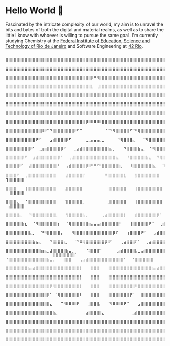# Hello World 🙂
Fascinated by the intricate complexity of our world, my aim is to unravel the bits and bytes of both the digital and material realms, as well as to share the little I know with whoever is willing to pursue the same goal. I'm currently studying Chemistry at the [Federal Institute of Education, Science and Technology of Rio de Janeiro](https://portal.ifrj.edu.br/index.php) and Software Engineering at [42 Rio](https://42.rio/).

```
                     ⣿⣿⣿⣿⣿⣿⣿⣿⣿⣿⣿⣿⣿⣿⣿⣿⣿⣿⣿⣿⣿⣿⣿⣿⣿⣿⣿⣿⣿⣿⣿⣿⣿⣿⣿⣿⣿⣿⣿⣿⣿⣿⣿⣿⣿⣿⣿⣿⣿⣿⣿⣿⣿⣿⣿⣿⣿⣿⣿⣿⣿⣿⣿⣿
                     ⣿⣿⣿⣿⣿⣿⣿⣿⣿⣿⣿⣿⣿⣿⣿⣿⣿⣿⣿⣿⣿⣿⣿⣿⣿⣿⣿⣿⣿⣿⣿⣿⣿⣿⣿⣿⣿⣿⣿⣿⣿⣿⣿⣿⣿⣿⣿⣿⣿⣿⣿⣿⣿⣿⣿⣿⣿⣿⣿⣿⣿⣿⣿⣿
                     ⣿⣿⣿⣿⣿⣿⣿⣿⣿⣿⣿⣿⣿⣿⣿⣿⣿⣿⣿⣿⣿⣿⣿⣿⣿⣿⣿⣿⣿⣿⣿⡿⠛⠻⣿⣿⣿⣿⣿⣿⣿⣿⣿⣿⣿⣿⣿⣿⣿⣿⣿⣿⣿⣿⣿⣿⣿⣿⣿⣿⣿⣿⣿⣿
                     ⣿⣿⣿⣿⣿⣿⣿⣿⣿⣿⣿⣿⣿⣿⣿⣿⣿⣿⣿⣿⣿⣿⣿⣿⣿⣿⣿⣿⣿⣿⣿⣇⠀⢀⣿⣿⣿⣿⣿⣿⣿⣿⣿⣿⣿⣿⣿⣿⣿⣿⣿⣿⣿⣿⣿⣿⣿⣿⣿⣿⣿⣿⣿⣿
                     ⣿⣿⣿⣿⣿⣿⣿⣿⣿⣿⣿⣿⣿⣿⣿⣿⣿⣿⣿⣿⣿⣿⣿⣿⣿⣿⣿⣿⣿⣿⣿⣿⣿⣿⣿⣿⣿⣿⣿⣿⣿⣿⣿⣿⣿⣿⣿⣿⣿⣿⣿⣿⣿⣿⣿⣿⣿⣿⣿⣿⣿⣿⣿⣿
                     ⣿⣿⣿⣿⣿⣿⣿⣿⣿⣿⣿⣿⣿⣿⣿⣿⣿⣿⣿⣿⣿⣿⣿⣿⣿⣿⣿⣿⣿⣿⣿⣿⣿⣿⣿⣿⣿⣿⣿⣿⣿⣿⣿⣿⣿⣿⣿⣿⣿⣿⣿⣿⣿⣿⣿⣿⣿⣿⣿⣿⣿⣿⣿⣿
                     ⣿⣿⣿⣿⣿⣿⣿⣿⣿⣿⣿⣿⣿⣿⣿⣿⣿⣿⣿⣿⣿⣿⣿⣿⣿⣿⣿⣿⣿⣿⣿⣿⣿⣿⣿⣿⣿⣿⣿⣿⣿⣿⣿⣿⣿⣿⣿⣿⣿⣿⣿⣿⣿⣿⣿⣿⣿⣿⣿⣿⣿⣿⣿⣿
                     ⣿⣿⣿⣿⣿⣿⣿⣿⣿⣿⣿⣿⣿⣿⣿⣿⣿⣿⣿⣿⣿⣿⣿⣿⣿⣿⣿⣿⣿⡿⠿⠿⠿⠿⠿⣿⣿⣿⣿⣿⣿⣿⣿⣿⣿⣿⣿⣿⣿⣿⣿⣿⣿⣿⣿⣿⣿⣿⣿⣿⣿⣿⣿⣿
                     ⣿⣿⣿⣿⣿⣿⣿⣿⣿⣿⣿⣿⣿⡿⠟⠉⠙⣿⣿⣿⣿⣿⣿⣿⣿⠟⠋⠉⠀⠀⠀⠀⠀⠀⠀⠀⠈⠉⠙⠻⣿⣿⣿⣿⣿⠋⠉⠛⢿⣿⣿⣿⣿⣿⣿⣿⣿⣿⣿⣿⣿⣿⣿⣿⣿
                     ⣿⣿⣿⣿⣿⣿⣿⣿⣿⣿⣿⠟⠋⠀⠀⠀⣠⣾⣿⣿⣿⣿⡿⠋⠀⠀⠀⠀⠀⣀⣀⣤⣤⣤⣄⣀⠀⠀⠀⠀⠀⠙⢿⣿⣿⣿⣄⠀⠀⠀⠉⠻⣿⣿⣿⣿⣿⣿⣿⣿⣿⣿⣿⣿⣿⣿
                     ⣿⣿⣿⣿⣿⣿⣿⣿⣿⠟⠁⠀⢀⣰⣶⣿⣿⣿⣿⣿⡿⠋⠀⠀⠀⣀⣴⣾⣿⣿⣿⣿⣿⣿⣿⣿⣿⣷⣦⡀⠀⠀⠀⠙⣿⣿⣿⣿⣷⣤⡀⠀⠈⠛⢿⣿⣿⣿⣿⣿⣿⣿⣿⣿⣿
                     ⣿⣿⣿⣿⣿⣿⡿⠋⠀⠀⣰⣾⣿⣿⣿⣿⣿⣿⣿⡿⠁⠀⠀⢀⣼⣿⣿⣿⣿⣿⣿⣿⣿⣿⣿⣿⣿⣿⣿⣿⣦⡀⠀⠀⠘⣿⣿⣿⣿⣿⣿⣷⣄⠀⠀⠙⢿⣿⣿⣿⣿⣿⣿⣿⣿
                     ⣿⣿⣿⣿⣿⠟⠁⠀⢠⣿⣿⣿⣿⣿⣿⣿⣿⣿⣿⠃⠀⠀⢠⣾⣿⣿⣿⣿⣿⡿⠿⠛⠛⠋⠛⣿⣿⣿⣿⣿⣿⣷⡀⠀⠀⠸⣿⣿⣿⣿⣿⣿⣿⣷⣄⠀⠀⠹⣿⣿⣿⣿⣿⣿⣿
                     ⣿⣿⣿⣿⠋⠀⠀⢀⣿⣿⣿⣿⣿⣿⣿⣿⣿⣿⡇⠀⠀⠀⣼⣿⣿⣿⣿⣿⡏⠀⠀⠀⠀⠀⠀⠀⠛⣿⣿⣿⣿⣿⣿⣇⠀⠀⠀⣻⣿⣿⣿⣿⣿⣿⣿⣿⠀⠀ ⢹⣿⣿⣿⣿⣿⣿
                     ⣿⣿⣿⣿⠀⠀⠀⢸⣿⣿⣿⣿⣿⣿⣿⣿⣿⣿⡇⠀⠀⢠⣿⣿⣿⣿⣿⣿⠀⠀⠀⠀⠀⠀⠀⠀⠀⢸⣿⣿⣿⣿⣿⣿⠀⠀⠀⢸⣿⣿⣿⣿⣿⣿⣿⣿⣿⠀ ⠀⢸⣿⣿⣿⣿⣿
                     ⣿⣿⣿⣿⣄⠀⠀⠈⣿⣿⣿⣿⣿⣿⣿⣿⣿⣿⡇⠀⠀⠈⣿⣿⣿⣿⣿⣿⡀⠀⠀⠀⠀⠀⠀⠀⠀⣸⣿⣿⣿⣿⣿⣿⠀⠀⠀⢸⣿⣿⣿⣿⣿⣿⣿⣿⣿⠀ ⠀⣼⣿⣿⣿⣿⣿
                     ⣿⣿⣿⣿⣿⣄⠀⠀⠈⠻⣿⣿⣿⣿⣿⣿⣿⣿⣇⠀⠀⠀⢻⣿⣿⣿⣿⣿⣧⡀⠀⠀⠀⠀⠀⢀⣴⣿⣿⣿⣿⣿⣿⡇⠀⠀⠀⣾⣿⣿⣿⣿⣿⣿⣿⡿⠁⠀⠀⣼⣿⣿⣿⣿⣿
                     ⣿⣿⣿⣿⣿⣿⣷⣆⠀⠀⠈⠻⣿⣿⣿⣿⣿⣿⣿⡆⠀⠀⠈⢿⣿⣿⣿⣿⣿⣿⣶⣤⣤⣤⣴⣿⣿⣿⣿⣿⣿⡟⠀⠀⠀⢸⣿⣿⣿⣿⣿⣿⠟⠉⠀⠀⢀⣾⣿⣿⣿⣿⣿⣿
                     ⣿⣿⣿⣿⣿⣿⣿⣿⣿⣄⡀⠀⠀⠙⠻⣿⣿⣿⣿⣿⡄⠀⠀⠀⠻⣿⣿⣿⣿⣿⣿⣿⣿⣿⣿⣿⣿⣿⣿⡿⠏⠀⠀⠀⢰⣿⣿⣿⣿⠟⠋⠀⠀⠀⣠⣾⣿⣿⣿⣿⣿⣿⣿⣿
                     ⣿⣿⣿⣿⣿⣿⣿⣿⣿⣿⣷⣦⣄⠀⠀⠀⠙⣿⣿⣿⣿⣆⡀⠀⠀⠈⠙⠿⢿⣿⣿⣿⣿⣿⣿⣿⡿⠿⠋⠀⠀⠀⢀⣴⣿⣿⣿⠏⠁⠀⠀⢀⣴⣾⣿⣿⣿⣿⣿⣿⣿⣿⣿⣿
                     ⣿⣿⣿⣿⣿⣿⣿⣿⣿⣿⣿⣿⣿⣶⣦⣀⣼⣿⣿⣿⣿⣿⣷⣤⡀⠀⠀⠀⠀⠈⢽⣿⣿⣿⠉⠀⠀⠀⠀⠀⢀⣴⣾⣿⣿⣿⣿⣧⣀⣤⣾⣿⣿⣿⣿⣿⣿⣿⣿⣿⣿⣿⣿⣿
                     ⣿⣿⣿⣿⣿⣿⣿⣿⠁ ⠈⣿⣿⣿⣿⣿⣿⣿⣿⣿⣿⣿⣿⣿⣿⣷⣤⡄⠀⠀⠀⣿⣿⣿⠀⠀⠀⢠⣴⣾⣿⣿⣿⣿⣿⣿⣿⣿⣿⣿⣿⣿⣿⠁⠀ ⠈⣿⣿⣿⣿⣿⣿⣿
                     ⣿⣿⣿⣿⣿⣿⣿⣿⣦⣤⣴⣿⣿⣿⣿⣿⣿⣿⣿⣿⣿⣿⣿⣿⣿⣿⣿⡇⠀⠀⠀⣿⣿⣿⠀⠀⠀⢸⣿⣿⣿⣿⣿⣿⣿⣿⣿⣿⣿⣿⣿⣿⣿⣦⣤⣴⣿⣿⣿⣿⣿⣿⣿⣿
                     ⣿⣿⣿⣿⣿⣿⣿⣿⣿⣿⣿⣿⣿⣿⣿⣿⣿⣿⣿⣿⣿⣿⣿⣿⣿⣿⣿⡇⠀⠀⠀⣿⣿⣿⠀⠀⠀⢸⣿⣿⣿⣿⣿⣿⣿⣿⣿⣿⣿⣿⣿⣿⣿⣿⣿⣿⣿⣿⣿⣿⣿⣿⣿⣿
                     ⣿⣿⣿⣿⣿⣿⣿⣿⣿⣿⣿⣿⣿⣿⣿⣿⡿⢿⣿⣿⣿⣿⣿⣿⣿⣿⣿⡇⠀⠀⠀⣿⣿⣿⠀⠀⠀⢸⣿⣿⣿⣿⣿⣿⣿⣿⣿⠿⣿⣿⣿⣿⣿⣿⣿⣿⣿⣿⣿⣿⣿⣿⣿⣿
                     ⣿⣿⣿⣿⣿⣿⣿⣿⣿⣿⣿⣿⣿⣿⣿⡿⠁⠀⠈⢿⣿⣿⣿⣿⣿⣿⣿⠇⠀⠀⠀⣿⣿⣿⠀⠀⠀⢸⣿⣿⣿⣿⣿⣿⣿⡟⠁⠀⠀⣿⣿⣿⣿⣿⣿⣿⣿⣿⣿⣿⣿⣿⣿⣿
                     ⣿⣿⣿⣿⣿⣿⣿⣿⣿⣿⣿⣿⣿⣿⣿⣿⣄⠀⠀⠀⠉⠻⠿⠿⠿⠿⠟⠀⠀⠀⣸⣿⣿⣿⡄⠀⠀⠈⠻⠿⠿⠿⠿⠟⠉⠀⠀⠀⣠⣿⣿⣿⣿⣿⣿⣿⣿⣿⣿⣿⣿⣿⣿⣿⣿
                     ⣿⣿⣿⣿⣿⣿⣿⣿⣿⣿⣿⣿⣿⣿⣿⣿⣿⣷⣄⠀⠀⠀⠀⠀⠀⠀⠀⠀⠀⣴⣿⣿⣿⣿⣿⣄⠀⠀⠀⠀⠀⠀⠀⠀⠀⠀⣠⣾⣿⣿⣿⣿⣿⣿⣿⣿⣿⣿⣿⣿⣿⣿⣿⣿⣿⣿
                     ⣿⣿⣿⣿⣿⣿⣿⣿⣿⣿⣿⣿⣿⣿⣿⣿⣿⣿⣿⣿⣿⣿⣿⣿⣿⣿⣿⣿⣿⣿⣿⣿⣿⣿⣿⣿⣿⣿⣿⣿⣿⣿⣿⣿⣿⣿⣿⣿⣿⣿⣿⣿⣿⣿⣿⣿⣿⣿⣿⣿⣿⣿⣿
                     ⣿⣿⣿⣿⣿⣿⣿⣿⣿⣿⣿⣿⣿⣿⣿⣿⣿⣿⣿⣿⣿⣿⣿⣿⣿⣿⣿⣿⣿⣿⣿⣿⣿⣿⣿⣿⣿⣿⣿⣿⣿⣿⣿⣿⣿⣿⣿⣿⣿⣿⣿⣿⣿⣿⣿⣿⣿⣿⣿⣿⣿⣿⣿
                     ⣿⣿⣿⣿⣿⣿⣿⣿⣿⣿⣿⣿⣿⣿⣿⣿⣿⣿⣿⣿⣿⣿⣿⣿⣿⣿⣿⣿⣿⣿⣿⣿⣿⣿⣿⣿⣿⣿⣿⣿⣿⣿⣿⣿⣿⣿⣿⣿⣿⣿⣿⣿⣿⣿⣿⣿⣿⣿⣿⣿⣿⣿⣿
```

<!--
**Cacophobia/Cacophobia** is a ✨ _special_ ✨ repository because its `README.md` (this file) appears on your GitHub profile.

Here are some ideas to get you started:

- 🔭 I’m currently working on ...
- 🌱 I’m currently learning ...
- 👯 I’m looking to collaborate on ...
- 🤔 I’m looking for help with ...
- 💬 Ask me about ...
- 📫 How to reach me: ...
- 😄 Pronouns: ...
- ⚡ Fun fact: ...
-->
